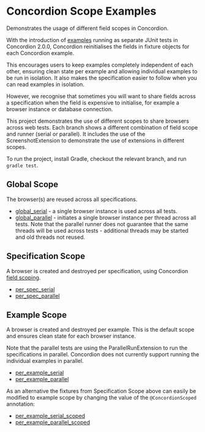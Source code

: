 # Concordion Scope Examples

Demonstrates the usage of different field scopes in Concordion.

With the introduction of [examples](http://concordion.github.io/concordion/latest/spec/command/example/Examples.html) running as separate JUnit tests in Concordion 2.0.0, Concordion reinitialises the fields in fixture objects for each Concordion example. 

This encourages users to keep examples completely independent of each other, ensuring clean state per example and allowing individual examples to be run in isolation. It also makes the specification easier to follow when you can read examples in isolation.

However, we recognise that sometimes you will want to share fields across a specification when the field is expensive to initialise, for example a browser instance or database connection.

This project demonstrates the use of different scopes to share browsers across web tests. Each branch shows a different combination of field scope and runner (serial or parallel). It includes the use of the ScreenshotExtension to demonstrate the use of extensions in different scopes. 

To run the project, install Gradle, checkout the relevant branch, and run `gradle test`.

## Global Scope
The browser(s) are reused across all specifications.

* [global_serial](../../blob/global_serial/src/test/java/org/concordion/google/calculator/GoogleBaseFixture.java) - a single browser instance is used across all tests.
* [global_parallel](../../blob/global_parallel/src/test/java/org/concordion/google/calculator/GoogleBaseFixture.java) - initiates a single browser instance per thread across all tests. Note that the parallel runner does not guarantee that the same threads will be used across tests - additional threads may be started and old threads not reused.
 
## Specification Scope
A browser is created and destroyed per specification, using Concordion [field scoping](http://concordion.github.io/concordion/latest/spec/command/example/ScopedField.html).

* [per_spec_serial](../../blob/per_spec_serial/src/test/java/org/concordion/google/calculator/GoogleBaseFixture.java) 
* [per_spec_parallel](../../blob/per_spec_parallel/src/test/java/org/concordion/google/calculator/GoogleBaseFixture.java)

## Example Scope
A browser is created and destroyed per example. This is the default scope and ensures clean state for each browser instance.

Note that the parallel tests are using the ParallelRunExtension to run the specifications in parallel. Concordion does not currently support running the individual examples in parallel.

* [per_example_serial](../../blob/per_example_serial/src/test/java/org/concordion/google/calculator/GoogleBaseFixture.java) 
* [per_example_parallel](../../blob/per_example_parallel/src/test/java/org/concordion/google/calculator/GoogleBaseFixture.java)

As an alternative the fixtures from Specification Scope above can easily be modified to example scope by changing the value of the `@ConcordionScoped` annotation: 

* [per_example_serial_scoped](../../blob/per_example_serial_scoped/src/test/java/org/concordion/google/calculator/GoogleBaseFixture.java) 
* [per_example_parallel_scoped](../../blob/per_example_parallel_scoped/src/test/java/org/concordion/google/calculator/GoogleBaseFixture.java)